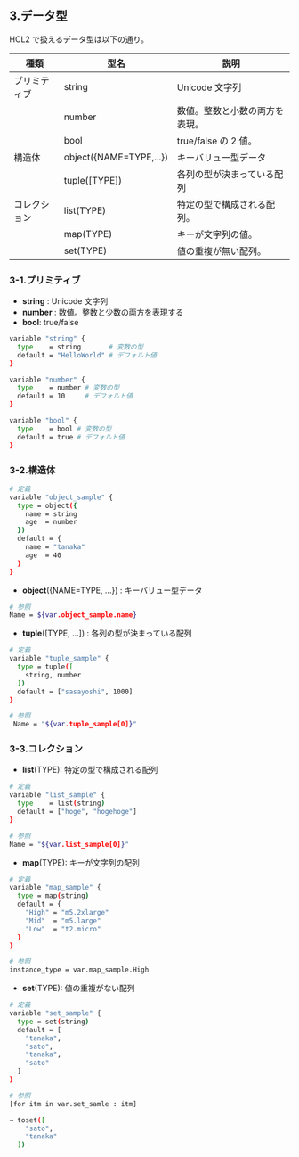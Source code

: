 ## 3.データ型

HCL2 で扱えるデータ型は以下の通り。

| 種類         | 型名                    | 説明                           |
| ------------ | ----------------------- | ------------------------------ |
| プリミティブ | string                  | Unicode 文字列                 |
|              | number                  | 数値。整数と小数の両方を表現。 |
|              | bool                    | true/false の 2 値。           |
| 構造体       | object({NAME=TYPE,...}) | キーバリュー型データ           |
|              | tuple([TYPE])           | 各列の型が決まっている配列     |
| コレクション | list(TYPE)              | 特定の型で構成される配列。     |
|              | map(TYPE)               | キーが文字列の値。             |
|              | set(TYPE)               | 値の重複が無い配列。           |

### 3-1.プリミティブ

- **string** : Unicode 文字列
- **number** : 数値。整数と少数の両方を表現する
- **bool**: true/false

```bash
variable "string" {
  type    = string       # 変数の型
  default = "HelloWorld" # デフォルト値
}

variable "number" {
  type    = number # 変数の型
  default = 10     # デフォルト値
}

variable "bool" {
  type    = bool # 変数の型
  default = true # デフォルト値
}
```

### 3-2.構造体

```bash
# 定義
variable "object_sample" {
  type = object({
    name = string
    age  = number
  })
  default = {
    name = "tanaka"
    age  = 40
  }
}
```

- **object**({NAME=TYPE, ...}) : キーバリュー型データ

```bash
# 参照
Name = ${var.object_sample.name}
```

- **tuple**([TYPE, ...]) : 各列の型が決まっている配列

```bash
# 定義
variable "tuple_sample" {
  type = tuple([
    string, number
  ])
  default = ["sasayoshi", 1000]
}
```

```bash
# 参照
 Name = "${var.tuple_sample[0]}"
```

### 3-3.コレクション

- **list**(TYPE): 特定の型で構成される配列

```bash
# 定義
variable "list_sample" {
  type    = list(string)
  default = ["hoge", "hogehoge"]
}
```

```bash
# 参照
Name = "${var.list_sample[0]}"
```

- **map**(TYPE): キーが文字列の配列

```bash
# 定義
variable "map_sample" {
  type = map(string)
  default = {
    "High" = "m5.2xlarge"
    "Mid"  = "m5.large"
    "Low"  = "t2.micro"
  }
}
```

```bash
# 参照
instance_type = var.map_sample.High
```

- **set**(TYPE): 値の重複がない配列

```bash
# 定義
variable "set_sample" {
  type = set(string)
  default = [
    "tanaka",
    "sato",
    "tanaka",
    "sato"
  ]
}
```

```bash
# 参照
[for itm in var.set_samle : itm]

→ toset([
    "sato",
    "tanaka"
  ])
```
